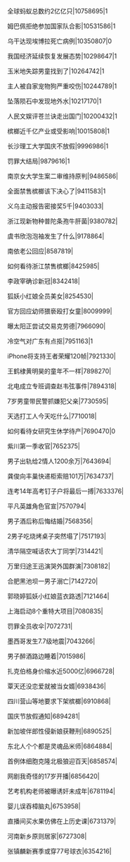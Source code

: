 全球蚂蚁总数约2亿亿只|10758695|1

姆巴佩拒绝参加国家队合影|10531586|1

乌干达现埃博拉死亡病例|10350807|0

我国经济延续恢复发展态势|10298647|1

玉米地失踪男童找到了|10264742|1

主人被自家宠物狗严重咬伤|10244789|1

坠落陨石中发现地外水|10217170|1

人民文娱评苍兰诀走出国门|10200432|1

槟榔近千亿产业或受影响|10015808|1

长沙理工大学国庆不放假|9996986|1

罚罪大结局|9879616|1

南京女大学生案二审维持原判|9486586|

全面禁售槟榔该下决心了|9411583|1

义乌主动报告密接奖5千|9403033|

浙江现新物种普陀条孢牛肝菌|9380782|

虞书欣泡泡袖发生了什么|9178864|

南依老公回应|8587819|

如何看待浙江禁售槟榔|8425985|

李政宰确诊新冠|8342418|

狐妖小红娘全员美女|8254530|

官方回应幼师猥亵殴打女童|8009999|

曝太阳正尝试交易克劳德|7966090|

冷空气对广东有点抠|7951163|1

iPhone将支持王者荣耀120帧|7921330|

王鹤棣黄明昊的童年不一样|7898270|

北电成立专班调查赵韦弦事件|7894318|

7岁男童带民警抓嫌犯父亲|7730595|

天选打工人今天吃什么|7710018|

如何看待女研究生休学待产|7690470|0

紫川第一季收官|7652375|

男子出轨给2情人1200余万|7643694|

龚俊向丰巢快递柜索赔101万|7634737|

连考14年高考钉子户将最后一搏|7633376|

平凡英雄角色官宣|7570794|

男子酒后称后悔结婚|7568356|

2男子吃烧烤桌子突然塌了|7517193|

清华隔空喊话农大丁同学|7314421|

万里归途王迅演哭外国群演|7308182|

合肥黑池坝一男子溺亡|7142720|

郭晓婷狐妖小红娘蓝衣路透|7121464|

上海启动8个重特大项目|7080835|

罚罪全员收伞|7072731|

墨西哥发生7.7级地震|7043266|

男子醉酒路边睡着|7015986|

扎克伯格身价缩水近5000亿|6966728|

覃天还没恋爱就被当女婿|6938436|

四川营山等地要求下架槟榔|6910868|

国庆节放假通知|6894281|

新加坡伴郎性侵新娘获鞭刑|6890525|

东北人个个都是灵魂品米师|6864884|

首例体细胞克隆北极狼迎百天|6858574|

网剧我奇怪的17岁开播|6856420|

艺考机构老师被曝诱奸未成年|6781194|

婴儿误吞樟脑丸|6753958|

直播间买水果仿佛在上历史课|6731379|

河南新乡原则居家|6727308|

张镇麟新赛季或穿77号球衣|6354216|

